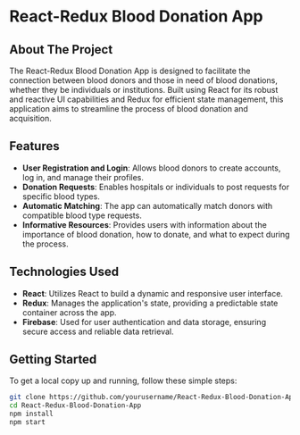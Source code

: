 # React-Redux Blood Donation App

## About The Project
The React-Redux Blood Donation App is designed to facilitate the connection between blood donors and those in need of blood donations, whether they be individuals or institutions. Built using React for its robust and reactive UI capabilities and Redux for efficient state management, this application aims to streamline the process of blood donation and acquisition.

## Features
- **User Registration and Login**: Allows blood donors to create accounts, log in, and manage their profiles.
- **Donation Requests**: Enables hospitals or individuals to post requests for specific blood types.
- **Automatic Matching**: The app can automatically match donors with compatible blood type requests.
- **Informative Resources**: Provides users with information about the importance of blood donation, how to donate, and what to expect during the process.

## Technologies Used
- **React**: Utilizes React to build a dynamic and responsive user interface.
- **Redux**: Manages the application's state, providing a predictable state container across the app.
- **Firebase**: Used for user authentication and data storage, ensuring secure access and reliable data retrieval.

## Getting Started
To get a local copy up and running, follow these simple steps:

```bash
git clone https://github.com/yourusername/React-Redux-Blood-Donation-App.git
cd React-Redux-Blood-Donation-App
npm install
npm start
